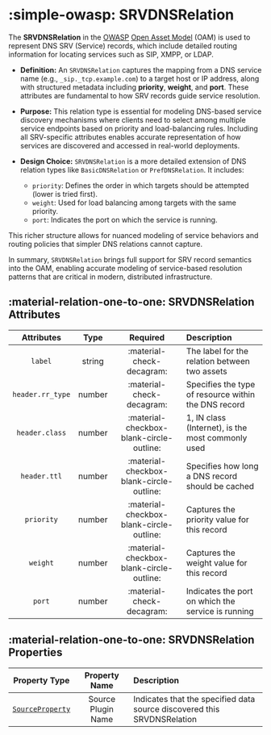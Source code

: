 # :simple-owasp: SRVDNSRelation

The **SRVDNSRelation** in the [OWASP](https://owasp.org) [Open Asset Model](https://github.com/owasp-amass/open-asset-model) (OAM) is used to represent DNS SRV (Service) records, which include detailed routing information for locating services such as SIP, XMPP, or LDAP.

- **Definition:** An `SRVDNSRelation` captures the mapping from a DNS service name (e.g., `_sip._tcp.example.com`) to a target host or IP address, along with structured metadata including **priority**, **weight**, and **port**. These attributes are fundamental to how SRV records guide service resolution.

- **Purpose:** This relation type is essential for modeling DNS-based service discovery mechanisms where clients need to select among multiple service endpoints based on priority and load-balancing rules. Including all SRV-specific attributes enables accurate representation of how services are discovered and accessed in real-world deployments.

- **Design Choice:** `SRVDNSRelation` is a more detailed extension of DNS relation types like `BasicDNSRelation` or `PrefDNSRelation`. It includes:
  - `priority`: Defines the order in which targets should be attempted (lower is tried first).
  - `weight`: Used for load balancing among targets with the same priority.
  - `port`: Indicates the port on which the service is running.

This richer structure allows for nuanced modeling of service behaviors and routing policies that simpler DNS relations cannot capture.

In summary, `SRVDNSRelation` brings full support for SRV record semantics into the OAM, enabling accurate modeling of service-based resolution patterns that are critical in modern, distributed infrastructure.

## :material-relation-one-to-one: SRVDNSRelation Attributes

| Attributes | Type | Required | Description |
| :--------: | :----: | :--------: | :----------- |
| `label` | string | :material-check-decagram: | The label for the relation between two assets |
| `header.rr_type` | number | :material-check-decagram: | Specifies the type of resource within the DNS record |
| `header.class` | number | :material-checkbox-blank-circle-outline: | 1, IN class (Internet), is the most commonly used |
| `header.ttl` | number | :material-checkbox-blank-circle-outline: | Specifies how long a DNS record should be cached |
| `priority` | number | :material-checkbox-blank-circle-outline: | Captures the priority value for this record |
| `weight` | number | :material-checkbox-blank-circle-outline: | Captures the weight value for this record |
| `port` | number | :material-check-decagram: | Indicates the port on which the service is running |

## :material-relation-one-to-one: SRVDNSRelation Properties

| Property Type | Property Name | Description |
| :--------------: | :---------------: | :------------ |
| [`SourceProperty`](../properties/source_property.md) | Source Plugin Name | Indicates that the specified data source discovered this SRVDNSRelation |
